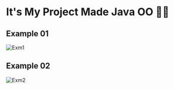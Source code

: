 <h1> It's My Project Made Java OO 🏦💱 </h1>
<h2>Example 01 </h2>

![Exm1](https://github.com/Kaique-Parente/BankAccountRegistration/assets/81454096/39bffbc2-7454-413d-9e12-97ea053877d5)
<h2>Example 02 </h2>

![Exm2](https://github.com/Kaique-Parente/BankAccountRegistration/assets/81454096/ba847fa8-622d-43a1-beaa-a3d21df06e1f)
</div>
